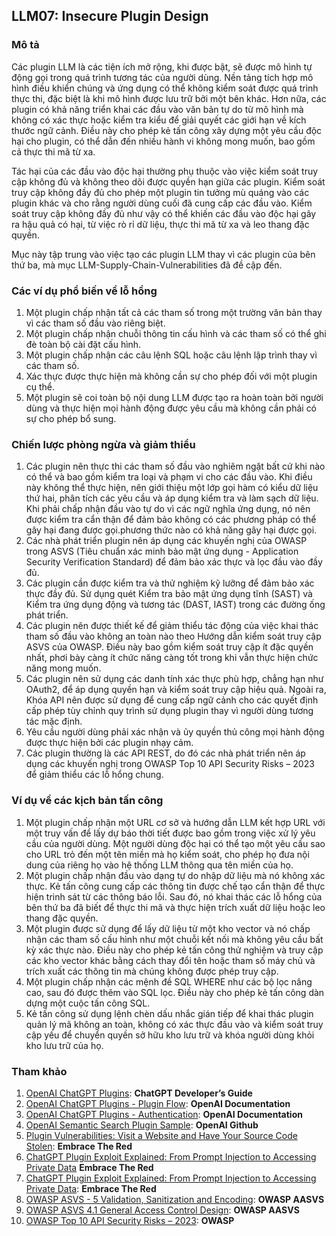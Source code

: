 ## LLM07: Insecure Plugin Design

### Mô tả

Các plugin LLM là các tiện ích mở rộng, khi được bật, sẽ được mô hình tự động gọi trong quá trình tương tác của người dùng. Nền tảng tích hợp mô hình điều khiển chúng và ứng dụng có thể không kiểm soát được quá trình thực thi, đặc biệt là khi mô hình được lưu trữ bởi một bên khác. Hơn nữa, các plugin có khả năng triển khai các đầu vào văn bản tự do từ mô hình mà không có xác thực hoặc kiểm tra kiểu để giải quyết các giới hạn về kích thước ngữ cảnh. Điều này cho phép kẻ tấn công xây dựng một yêu cầu độc hại cho plugin, có thể dẫn đến nhiều hành vi không mong muốn, bao gồm cả thực thi mã từ xa.

Tác hại của các đầu vào độc hại thường phụ thuộc vào việc kiểm soát truy cập không đủ và không theo dõi được quyền hạn giữa các plugin. Kiểm soát truy cập không đầy đủ cho phép một plugin tin tưởng mù quáng vào các plugin khác và cho rằng người dùng cuối đã cung cấp các đầu vào. Kiểm soát truy cập không đầy đủ như vậy có thể khiến các đầu vào độc hại gây ra hậu quả có hại, từ việc rò rỉ dữ liệu, thực thi mã từ xa và leo thang đặc quyền.

Mục này tập trung vào việc tạo các plugin LLM thay vì các plugin của bên thứ ba, mà mục LLM-Supply-Chain-Vulnerabilities đã đề cập đến.

### Các ví dụ phổ biến về lỗ hổng

1. Một plugin chấp nhận tất cả các tham số trong một trường văn bản thay vì các tham số đầu vào riêng biệt.
2. Một plugin chấp nhận chuỗi thông tin cấu hình và các tham số có thể ghi đè toàn bộ cài đặt cấu hình.
3. Một plugin chấp nhận các câu lệnh SQL hoặc câu lệnh lập trình thay vì các tham số.
4. Xác thực được thực hiện mà không cần sự cho phép đối với một plugin cụ thể.
5. Một plugin sẽ coi toàn bộ nội dung LLM được tạo ra hoàn toàn bởi người dùng và thực hiện mọi hành động được yêu cầu mà không cần phải có sự cho phép bổ sung.

### Chiến lược phòng ngừa và giảm thiểu

1. Các plugin nên thực thi các tham số đầu vào nghiêm ngặt bất cứ khi nào có thể và bao gồm kiểm tra loại và phạm vi cho các đầu vào. Khi điều này không thể thực hiện, nên giới thiệu một lớp gọi hàm có kiểu dữ liệu thứ hai, phân tích các yêu cầu và áp dụng kiểm tra và làm sạch dữ liệu. Khi phải chấp nhận đầu vào tự do vì các ngữ nghĩa ứng dụng, nó nên được kiểm tra cẩn thận để đảm bảo không có các phương pháp có thể gây hại đang được gọi.phương thức nào có khả năng gây hại được gọi.
2. Các nhà phát triển plugin nên áp dụng các khuyến nghị của OWASP trong ASVS (Tiêu chuẩn xác minh bảo mật ứng dụng - Application Security Verification Standard) để đảm bảo xác thực và lọc đầu vào đầy đủ.
3. Các plugin cần được kiểm tra và thử nghiệm kỹ lưỡng để đảm bảo xác thực đầy đủ. Sử dụng quét Kiểm tra bảo mật ứng dụng tĩnh (SAST) và Kiểm tra ứng dụng động và tương tác (DAST, IAST) trong các đường ống phát triển.
4. Các plugin nên được thiết kế để giảm thiểu tác động của việc khai thác tham số đầu vào không an toàn nào theo Hướng dẫn kiểm soát truy cập ASVS của OWASP. Điều này bao gồm kiểm soát truy cập ít đặc quyền nhất, phơi bày càng ít chức năng càng tốt trong khi vẫn thực hiện chức năng mong muốn.
5. Các plugin nên sử dụng các danh tính xác thực phù hợp, chẳng hạn như OAuth2, để áp dụng quyền hạn và kiểm soát truy cập hiệu quả. Ngoài ra, Khóa API nên được sử dụng để cung cấp ngữ cảnh cho các quyết định cấp phép tùy chỉnh quy trình sử dụng plugin thay vì người dùng tương tác mặc định.
6. Yêu cầu người dùng phải xác nhận và ủy quyền thủ công mọi hành động được thực hiện bởi các plugin nhạy cảm.
7. Các plugin thường là các API REST, do đó các nhà phát triển nên áp dụng các khuyến nghị trong OWASP Top 10 API Security Risks – 2023 để giảm thiểu các lỗ hổng chung.

### Ví dụ về các kịch bản tấn công

1. Một plugin chấp nhận một URL cơ sở và hướng dẫn LLM kết hợp URL với một truy vấn để lấy dự báo thời tiết được bao gồm trong việc xử lý yêu cầu của người dùng. Một người dùng độc hại có thể tạo một yêu cầu sao cho URL trỏ đến một tên miền mà họ kiểm soát, cho phép họ đưa nội dung của riêng họ vào hệ thống LLM thông qua tên miền của họ.
2. Một plugin chấp nhận đầu vào dạng tự do nhập dữ liệu mà nó không xác thực. Kẻ tấn công cung cấp các thông tin được chế tạo cẩn thận để thực hiện trinh sát từ các thông báo lỗi. Sau đó, nó khai thác các lỗ hổng của bên thứ ba đã biết để thực thi mã và thực hiện trích xuất dữ liệu hoặc leo thang đặc quyền.
3. Một plugin được sử dụng để lấy dữ liệu từ một kho vector và nó chấp nhận các tham số cấu hình như một chuỗi kết nối mà không yêu cầu bất kỳ xác thực nào. Điều này cho phép kẻ tấn công thử nghiệm và truy cập các kho vector khác bằng cách thay đổi tên hoặc tham số máy chủ và trích xuất các thông tin mà chúng không được phép truy cập.
4. Một plugin chấp nhận các mệnh đề SQL WHERE như các bộ lọc nâng cao, sau đó được thêm vào SQL lọc. Điều này cho phép kẻ tấn công dàn dựng một cuộc tấn công SQL.
5. Kẻ tấn công sử dụng lệnh chèn dấu nhắc gián tiếp để khai thác plugin quản lý mã không an toàn, không có xác thực đầu vào và kiểm soát truy cập yếu để chuyển quyền sở hữu kho lưu trữ và khóa người dùng khỏi kho lưu trữ của họ.

### Tham khảo

1. [OpenAI ChatGPT Plugins](https://platform.openai.com/docs/plugins/introduction): **ChatGPT Developer’s Guide**
2. [OpenAI ChatGPT Plugins - Plugin Flow](https://platform.openai.com/docs/plugins/introduction/plugin-flow): **OpenAI Documentation**
3. [OpenAI ChatGPT Plugins - Authentication](https://platform.openai.com/docs/plugins/authentication/service-level): **OpenAI Documentation**
4. [OpenAI Semantic Search Plugin Sample](https://github.com/openai/chatgpt-retrieval-plugin): **OpenAI Github**
5. [Plugin Vulnerabilities: Visit a Website and Have Your Source Code Stolen](https://embracethered.com/blog/posts/2023/chatgpt-plugin-vulns-chat-with-code/): **Embrace The Red**
6. [ChatGPT Plugin Exploit Explained: From Prompt Injection to Accessing Private Data](https://embracethered.com/blog/posts/2023/chatgpt-cross-plugin-request-forgery-and-prompt-injection./) **Embrace The Red**
7. [ChatGPT Plugin Exploit Explained: From Prompt Injection to Accessing Private Data](https://embracethered.com/blog/posts/2023/chatgpt-cross-plugin-request-forgery-and-prompt-injection./): **Embrace The Red**
8. [OWASP ASVS - 5 Validation, Sanitization and Encoding](https://owasp-aasvs4.readthedocs.io/en/latest/V5.html#validation-sanitization-and-encoding): **OWASP AASVS**
9. [OWASP ASVS 4.1 General Access Control Design](https://owasp-aasvs4.readthedocs.io/en/latest/V4.1.html#general-access-control-design): **OWASP AASVS**
10. [OWASP Top 10 API Security Risks – 2023](https://owasp.org/API-Security/editions/2023/en/0x11-t10/): **OWASP**
